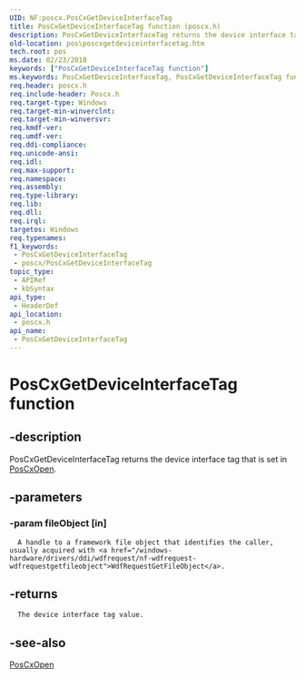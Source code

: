 ```yaml
---
UID: NF:poscx.PosCxGetDeviceInterfaceTag
title: PosCxGetDeviceInterfaceTag function (poscx.h)
description: PosCxGetDeviceInterfaceTag returns the device interface tag that is set in PosCxOpen.
old-location: pos\poscxgetdeviceinterfacetag.htm
tech.root: pos
ms.date: 02/23/2018
keywords: ["PosCxGetDeviceInterfaceTag function"]
ms.keywords: PosCxGetDeviceInterfaceTag, PosCxGetDeviceInterfaceTag function, pos.poscxgetdeviceinterfacetag, poscx/PosCxGetDeviceInterfaceTag
req.header: poscx.h
req.include-header: Poscx.h
req.target-type: Windows
req.target-min-winverclnt: 
req.target-min-winversvr: 
req.kmdf-ver: 
req.umdf-ver: 
req.ddi-compliance: 
req.unicode-ansi: 
req.idl: 
req.max-support: 
req.namespace: 
req.assembly: 
req.type-library: 
req.lib: 
req.dll: 
req.irql: 
targetos: Windows
req.typenames: 
f1_keywords:
 - PosCxGetDeviceInterfaceTag
 - poscx/PosCxGetDeviceInterfaceTag
topic_type:
 - APIRef
 - kbSyntax
api_type:
 - HeaderDef
api_location:
 - poscx.h
api_name:
 - PosCxGetDeviceInterfaceTag
---
```


# PosCxGetDeviceInterfaceTag function


## -description

PosCxGetDeviceInterfaceTag returns the device interface tag that is set in <a href="/windows-hardware/drivers/ddi/poscx/nf-poscx-poscxopen">PosCxOpen</a>.

## -parameters

### -param fileObject [in]


      A handle to a framework file object that identifies the caller, usually acquired with <a href="/windows-hardware/drivers/ddi/wdfrequest/nf-wdfrequest-wdfrequestgetfileobject">WdfRequestGetFileObject</a>.

## -returns

      The device interface tag value.

## -see-also

<a href="/windows-hardware/drivers/ddi/poscx/nf-poscx-poscxopen">PosCxOpen</a>
